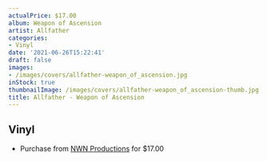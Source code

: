 ```yaml
---
actualPrice: $17.00
album: Weapon of Ascension
artist: Allfather
categories:
- Vinyl
date: '2021-06-26T15:22:41'
draft: false
images:
- /images/covers/allfather-weapon_of_ascension.jpg
inStock: true
thumbnailImage: /images/covers/allfather-weapon_of_ascension-thumb.jpg
title: Allfather - Weapon of Ascension
---
```


## Vinyl
* Purchase from [NWN Productions](http://shop.nwnprod.com/index.php?route=product/product&path=75&product_id=7739&sort=pd.name&order=ASC) for $17.00
